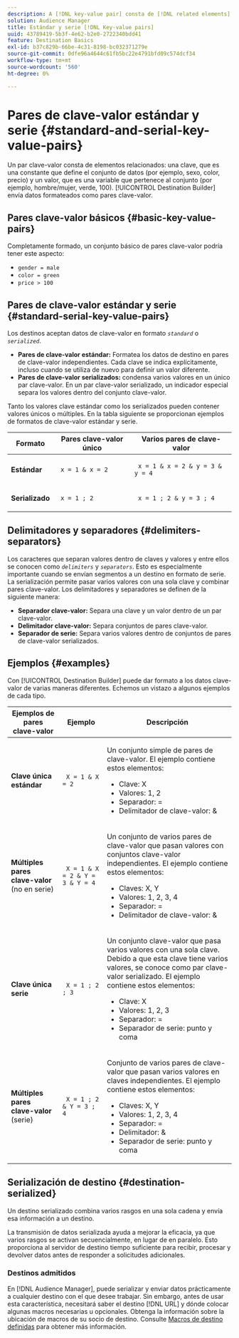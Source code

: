 ```yaml
---
description: A [!DNL key-value pair] consta de [!DNL related elements]. Una clave, que es una constante que define el conjunto de datos (por ejemplo, sexo, color, precio) y un valor, que es una variable que pertenece al conjunto (por ejemplo, hombre/mujer, verde, 100). El Generador de destino envía datos con formato de pares clave-valor.
solution: Audience Manager
title: Estándar y serie [!DNL Key-value pairs]
uuid: 43789419-5b3f-4e62-b2e0-2722340bdd41
feature: Destination Basics
exl-id: b37c829b-66be-4c31-8198-bc032371279e
source-git-commit: 0dfe96a4644c61fb5bc22e4791bfd09c574dcf34
workflow-type: tm+mt
source-wordcount: '560'
ht-degree: 0%

---
```


# Pares de clave-valor estándar y serie {#standard-and-serial-key-value-pairs}

Un par clave-valor consta de elementos relacionados: una clave, que es una constante que define el conjunto de datos (por ejemplo, sexo, color, precio) y un valor, que es una variable que pertenece al conjunto (por ejemplo, hombre/mujer, verde, 100). [!UICONTROL Destination Builder] envía datos formateados como pares clave-valor.

## Pares clave-valor básicos {#basic-key-value-pairs}

Completamente formado, un conjunto básico de pares clave-valor podría tener este aspecto:

* `gender = male`
* `color = green`
* `price > 100`

## Pares de clave-valor estándar y serie {#standard-serial-key-value-pairs}

Los destinos aceptan datos de clave-valor en formato *`standard`* o *`serialized`*.

* **Pares de clave-valor estándar:** Formatea los datos de destino en pares de clave-valor independientes. Cada clave se indica explícitamente, incluso cuando se utiliza de nuevo para definir un valor diferente.
* **Pares de clave-valor serializados:** condensa varios valores en un único par clave-valor. En un par clave-valor serializado, un indicador especial separa los valores dentro del conjunto clave-valor.

Tanto los valores clave estándar como los serializados pueden contener valores únicos o múltiples. En la tabla siguiente se proporcionan ejemplos de formatos de clave-valor estándar y serie.

<table id="table_7895B1E800934117A19A96380F0CF91B"> 
 <thead> 
  <tr> 
   <th colname="col1" class="entry"> Formato </th>
   <th colname="col2" class="entry"> Pares clave-valor único </th>
   <th colname="col3" class="entry"> Varios pares de clave-valor </th>
  </tr>
 </thead>
 <tbody> 
  <tr> 
   <td colname="col1"> <p> <b>Estándar</b> </p> </td>
   <td colname="col2"> <p> <code> x = 1 &amp; x = 2 </code> </p> </td>
   <td colname="col3"> <p> <code> x = 1 &amp; x = 2 &amp; y = 3 &amp; y = 4 </code> </p> </td>
  </tr>
  <tr> 
   <td colname="col1"> <p> <b>Serializado</b> </p> </td> 
   <td colname="col2"> <p> <code> x = 1 ; 2 </code> </p> </td> 
   <td colname="col3"> <p> <code> x = 1 ; 2 &amp; y = 3 ; 4 </code> </p> </td>
  </tr>
 </tbody>
</table>

## Delimitadores y separadores {#delimiters-separators}

Los caracteres que separan valores dentro de claves y valores y entre ellos se conocen como *`delimiters`* y *`separators`*. Esto es especialmente importante cuando se envían segmentos a un destino en formato de serie. La serialización permite pasar varios valores con una sola clave y combinar pares clave-valor. Los delimitadores y separadores se definen de la siguiente manera:

* **Separador clave-valor:** Separa una clave y un valor dentro de un par clave-valor.
* **Delimitador clave-valor:** Separa conjuntos de pares clave-valor.
* **Separador de serie:** Separa varios valores dentro de conjuntos de pares de clave-valor serializados.

## Ejemplos {#examples}

Con [!UICONTROL Destination Builder] puede dar formato a los datos clave-valor de varias maneras diferentes. Echemos un vistazo a algunos ejemplos de cada tipo.

<table id="table_C2FBDC887C8C4CC88B1B2A7CF8E2795F"> 
 <thead> 
  <tr> 
   <th colname="col1" class="entry"> Ejemplos de pares clave-valor </th> 
   <th colname="col2" class="entry"> Ejemplo </th> 
   <th colname="col3" class="entry"> Descripción </th> 
  </tr> 
 </thead>
 <tbody> 
  <tr> 
   <td colname="col1"> <p> <b>Clave única estándar</b> </p> </td> 
   <td colname="col2"> <p> <code> X = 1 &amp; X = 2 </code> </p> </td> 
   <td colname="col3"> <p>Un conjunto simple de pares de clave-valor. El ejemplo contiene estos elementos: </p> 
    <ul id="ul_28C0CB005B264373926CA5D7418EE845"> 
     <li id="li_B6D300DBA9064F0BA743BA9B04339511">Clave: X </li> 
     <li id="li_9A1C98D5C9124FF1B4F032668576C03A">Valores: 1, 2 </li> 
     <li id="li_1D2828328E554176846C94F6140C0CBF">Separador: = </li> 
     <li id="li_0C6A70A0D9534611ACC98A0FD3693587">Delimitador de clave-valor: &amp; </li> 
    </ul> </td> 
  </tr> 
  <tr> 
   <td colname="col1"> <p> <b>Múltiples pares clave-valor</b> (no en serie) </p> </td> 
   <td colname="col2"> <p> <code> X = 1 &amp; X = 2 &amp; Y = 3 &amp; Y = 4 </code> </p> </td> 
   <td colname="col3"> <p>Un conjunto de varios pares de clave-valor que pasan valores con conjuntos clave-valor independientes. El ejemplo contiene estos elementos: </p> 
    <ul id="ul_7FB22A43B435463D9F209067FF2C3619"> 
     <li id="li_7487657F6C2F48F5A4C4C9F9E8FB3B4B">Claves: X, Y </li> 
     <li id="li_B828CF81DAB8443FBB2EDF6538A63B3C">Valores: 1, 2, 3, 4 </li> 
     <li id="li_EA4C95F6C93D435EB79237E38CE6F011">Separador: = </li> 
     <li id="li_45984AE2B581498299054BA5276D461D">Delimitador de clave-valor: &amp; </li> 
    </ul> </td> 
  </tr> 
  <tr> 
   <td colname="col1"> <p> <b>Clave única serie</b> </p> </td> 
   <td colname="col2"> <p> <code> X = 1 ; 2 ; 3 </code> </p> </td> 
   <td colname="col3"> <p>Un conjunto clave-valor que pasa varios valores con una sola clave. Debido a que esta clave tiene varios valores, se conoce como par clave-valor serializado. El ejemplo contiene estos elementos: </p> 
    <ul id="ul_69C4C662B9BD4F77BB940D921B316CCF"> 
     <li id="li_718BEC527E69417C9F88D3DBD3357A28">Clave: X </li> 
     <li id="li_659DCBBFB4024AC2B9C4E74D2A86648D">Valores: 1, 2, 3 </li> 
     <li id="li_9A890233C6F84085A7BD5EA4D044E3CC">Separador: = </li> 
     <li id="li_AFC0426EA6044F8BAFD915FCB3808FBA">Separador de serie: punto y coma </li> 
    </ul> </td> 
  </tr> 
  <tr> 
   <td colname="col1"> <p> <b>Múltiples pares clave-valor</b> (serie) </p> </td> 
   <td colname="col2"> <p> <code> X = 1 ; 2 &amp; Y = 3 ; 4 </code> </p> </td> 
   <td colname="col3"> <p>Conjunto de varios pares de clave-valor que pasan varios valores en claves independientes. El ejemplo contiene estos elementos: </p> 
    <ul id="ul_CB50133B2E944818B9F2A0586EF69774"> 
     <li id="li_FD3D7ECC2BF046E99B1ED0B73EFE341F">Claves: X, Y </li> 
     <li id="li_2BADC98C4CE74BBBBA1DC446D24615AC">Valores: 1, 2, 3, 4 </li> 
     <li id="li_4125435175AD4A43A44B980B28F32364">Separador: = </li> 
     <li id="li_48CFC279B2514F4FB2935B05FC7F287A">Delimitador: &amp; </li> 
     <li id="li_576C731F2FAF47FD92F55345CD6D36A0">Separador de serie: punto y coma </li> 
    </ul> </td> 
  </tr> 
 </tbody> 
</table>

## Serialización de destino {#destination-serialized}

Un destino serializado combina varios rasgos en una sola cadena y envía esa información a un destino.

<!-- c_dest_serialized.xml -->

La transmisión de datos serializada ayuda a mejorar la eficacia, ya que varios rasgos se activan secuencialmente, en lugar de en paralelo. Esto proporciona al servidor de destino tiempo suficiente para recibir, procesar y devolver datos antes de responder a solicitudes adicionales.

### Destinos admitidos

En [!DNL Audience Manager], puede serializar y enviar datos prácticamente a cualquier destino con el que desee trabajar. Sin embargo, antes de usar esta característica, necesitará saber el destino [!DNL URL] y dónde colocar algunas macros necesarias u opcionales. Obtenga la información sobre la ubicación de macros de su socio de destino. Consulte [Macros de destino definidas](../../features/destinations/destination-macros.md#destination-macros-defined) para obtener más información.
